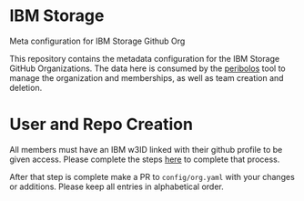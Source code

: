 # IBM Storage 
Meta configuration for IBM Storage Github Org

This repository contains the metadata configuration for the IBM Storage GitHub Organizations. The data here is consumed by the [peribolos](https://docs.prow.k8s.io/docs/components/cli-tools/peribolos/) tool to manage the organization and memberships, as well as team creation and deletion.

# User and Repo Creation

All members must have an IBM w3ID linked with their github profile to be given access. Please complete the steps [here](https://gh-user-map.opensource.dal.dev.cirrus.ibm.com/) 
to complete that process.

After that step is complete make a PR to `config/org.yaml` with your changes or additions. Please keep all entries in alphabetical order.
